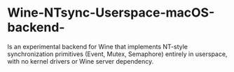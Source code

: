 # Wine-NTsync-Userspace-macOS-backend-
Is an experimental backend for Wine that implements NT-style synchronization primitives (Event, Mutex, Semaphore) entirely in userspace, with no kernel drivers or Wine server dependency.

